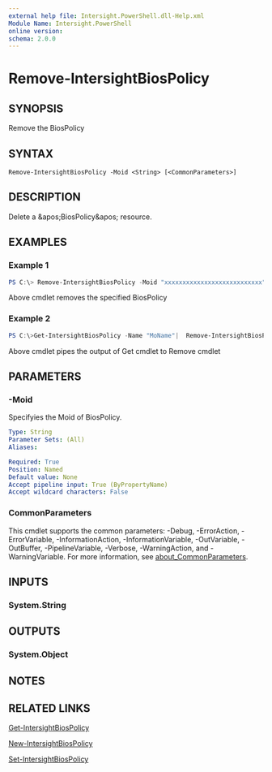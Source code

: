 ```yaml
---
external help file: Intersight.PowerShell.dll-Help.xml
Module Name: Intersight.PowerShell
online version:
schema: 2.0.0
---
```


# Remove-IntersightBiosPolicy

## SYNOPSIS
Remove the BiosPolicy

## SYNTAX

```
Remove-IntersightBiosPolicy -Moid <String> [<CommonParameters>]
```

## DESCRIPTION
Delete a &amp;apos;BiosPolicy&amp;apos; resource.

## EXAMPLES

### Example 1
```powershell
PS C:\> Remove-IntersightBiosPolicy -Moid "xxxxxxxxxxxxxxxxxxxxxxxxxxx"
```
Above cmdlet removes the specified BiosPolicy 

### Example 2
```powershell
PS C:\>Get-IntersightBiosPolicy -Name "MoName"|  Remove-IntersightBiosPolicy
```
Above cmdlet pipes the output of Get cmdlet to Remove cmdlet

## PARAMETERS

### -Moid
Specifyies the Moid of BiosPolicy.

```yaml
Type: String
Parameter Sets: (All)
Aliases:

Required: True
Position: Named
Default value: None
Accept pipeline input: True (ByPropertyName)
Accept wildcard characters: False
```

### CommonParameters
This cmdlet supports the common parameters: -Debug, -ErrorAction, -ErrorVariable, -InformationAction, -InformationVariable, -OutVariable, -OutBuffer, -PipelineVariable, -Verbose, -WarningAction, and -WarningVariable. For more information, see [about_CommonParameters](http://go.microsoft.com/fwlink/?LinkID=113216).

## INPUTS

### System.String

## OUTPUTS

### System.Object
## NOTES

## RELATED LINKS

[Get-IntersightBiosPolicy](./Get-IntersightBiosPolicy.md)

[New-IntersightBiosPolicy](./New-IntersightBiosPolicy.md)

[Set-IntersightBiosPolicy](./Set-IntersightBiosPolicy.md)


